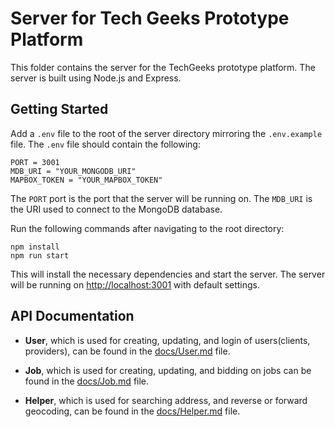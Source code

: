 # Server for Tech Geeks Prototype Platform

This folder contains the server for the TechGeeks prototype platform. The server is built using Node.js and Express.

## Getting Started

Add a `.env` file to the root of the server directory mirroring the `.env.example` file. The `.env` file should contain the following:

```
PORT = 3001
MDB_URI = "YOUR_MONGODB_URI"
MAPBOX_TOKEN = "YOUR_MAPBOX_TOKEN"
```

The `PORT` port is the port that the server will be running on. The `MDB_URI` is the URI used to connect to the MongoDB database.

Run the following commands after navigating to the root directory:

```
npm install
npm run start
```

This will install the necessary dependencies and start the server. The server will be running on [http://localhost:3001](http://localhost:3001) with default settings.

## API Documentation


- **User**, which is used for creating, updating, and login of users(clients, providers), can be found in the [docs/User.md](docs/User.md) file.
   
- **Job**, which is used for creating, updating, and bidding on jobs can be found in the [docs/Job.md](docs/Job.md) file.
   
- **Helper**, which is used for searching address, and reverse or forward geocoding, can be found in the [docs/Helper.md](docs/Helper.md) file.